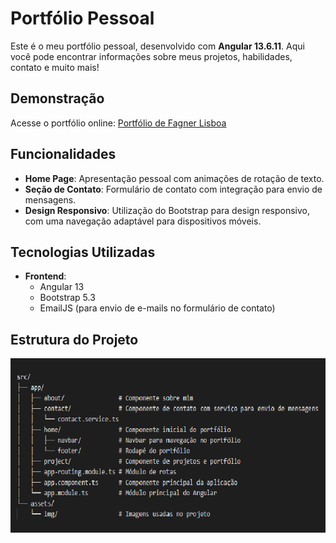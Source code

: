# Portfólio Pessoal

Este é o meu portfólio pessoal, desenvolvido com **Angular 13.6.11**. Aqui você pode encontrar informações sobre meus projetos, habilidades, contato e muito mais!

## Demonstração

Acesse o portfólio online: [Portfólio de Fagner Lisboa](https://fagnerlisboa.github.io/portfolio-website/)

## Funcionalidades

- **Home Page**: Apresentação pessoal com animações de rotação de texto.
- **Seção de Contato**: Formulário de contato com integração para envio de mensagens.
- **Design Responsivo**: Utilização do Bootstrap para design responsivo, com uma navegação adaptável para dispositivos móveis.

## Tecnologias Utilizadas

- **Frontend**:
  - Angular 13
  - Bootstrap 5.3
  - EmailJS (para envio de e-mails no formulário de contato)

## Estrutura do Projeto

![Print do Portfólio](src/assets/img/screenshot.png)